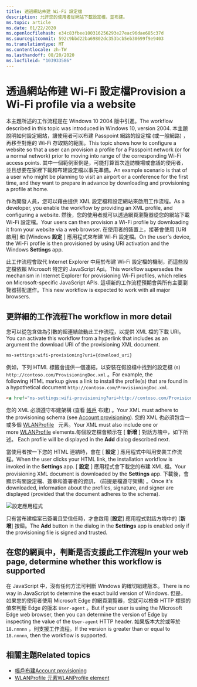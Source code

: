 ```yaml
---
title: 透過網站佈建 Wi-Fi 設定檔
description: 允許您的使用者從網站下載設定檔，並布建。
ms.topic: article
ms.date: 01/22/2020
ms.openlocfilehash: e34c83fbee100316256293e27eac96dae685c37d
ms.sourcegitcommit: 592c9bbd22ba69802dc353bcb5eb30699f9e9403
ms.translationtype: MT
ms.contentlocale: zh-TW
ms.lasthandoff: 08/20/2020
ms.locfileid: "103933586"
---
```

# <a name="provision-a-wi-fi-profile-via-a-website"></a><span data-ttu-id="694c0-103">透過網站佈建 Wi-Fi 設定檔</span><span class="sxs-lookup"><span data-stu-id="694c0-103">Provision a Wi-Fi profile via a website</span></span>

<span data-ttu-id="694c0-104">本主題所述的工作流程是在 Windows 10 2004 版中引進。</span><span class="sxs-lookup"><span data-stu-id="694c0-104">The workflow described in this topic was introduced in Windows 10, version 2004.</span></span> <span data-ttu-id="694c0-105">本主題說明如何設定網站，讓使用者可以布建 Passpoint 網路的設定檔 (或一般網路) ，再移至對應的 Wi-Fi 存取點的範圍。</span><span class="sxs-lookup"><span data-stu-id="694c0-105">This topic shows how to configure a website so that a user can provision a profile for a Passpoint network (or for a normal network) prior to moving into range of the corresponding Wi-Fi access points.</span></span> <span data-ttu-id="694c0-106">其中一個範例案例是，可能打算首次造訪機場或會議的使用者，並且想要在家裡下載和布建設定檔以事先準備。</span><span class="sxs-lookup"><span data-stu-id="694c0-106">An example scenario is that of a user who might be planning to visit an airport or a conference for the first time, and they want to prepare in advance by downloading and provisioning a profile at home.</span></span>

<span data-ttu-id="694c0-107">作為開發人員，您可以藉由提供 XML 設定檔和設定網站來啟用工作流程。</span><span class="sxs-lookup"><span data-stu-id="694c0-107">As a developer, you enable the workflow by providing an XML profile, and configuring a website.</span></span> <span data-ttu-id="694c0-108">然後，您的使用者就可以透過網頁瀏覽器從您的網站下載 Wi-Fi 設定檔。</span><span class="sxs-lookup"><span data-stu-id="694c0-108">Your users can then provision a Wi-Fi profile by downloading it from your website via a web browser.</span></span> <span data-ttu-id="694c0-109">在使用者的裝置上，接著會使用 [URI 啟用] 和 [Windows **設定** ] 應用程式來布建 Wi-Fi 設定檔。</span><span class="sxs-lookup"><span data-stu-id="694c0-109">On the user's device, the Wi-Fi profile is then provisioned by using URI activation and the Windows **Settings** app.</span></span>

<span data-ttu-id="694c0-110">此工作流程會取代 Internet Explorer 中用於布建 Wi-Fi 設定檔的機制，而這些設定檔依賴 Microsoft 特定的 JavaScript Api。</span><span class="sxs-lookup"><span data-stu-id="694c0-110">This workflow supersedes the mechanism in Internet Explorer for provisioning Wi-Fi profiles, which relies on Microsoft-specific JavaScript APIs.</span></span> <span data-ttu-id="694c0-111">這項新的工作流程預期會與所有主要瀏覽器搭配運作。</span><span class="sxs-lookup"><span data-stu-id="694c0-111">This new workflow is expected to work with all major browsers.</span></span>

## <a name="the-workflow-in-more-detail"></a><span data-ttu-id="694c0-112">更詳細的工作流程</span><span class="sxs-lookup"><span data-stu-id="694c0-112">The workflow in more detail</span></span>

<span data-ttu-id="694c0-113">您可以從包含做為引數的超連結啟動此工作流程，以提供 XML 檔的下載 URI。</span><span class="sxs-lookup"><span data-stu-id="694c0-113">You can activate this workflow from a hyperlink that includes as an argument the download URI of the provisioning XML document.</span></span>

```xml
ms-settings:wifi-provisioning?uri={download_uri}
```

<span data-ttu-id="694c0-114">例如，下列 HTML 標籤會提供一個連結，以安裝在假設檔中找到的設定檔 (s) `http://contoso.com/ProvisioningDoc.xml` 。</span><span class="sxs-lookup"><span data-stu-id="694c0-114">For example, the following HTML markup gives a link to install the profile(s) that are found in a hypothetical document `http://contoso.com/ProvisioningDoc.xml`.</span></span>

```html
<a href="ms-settings:wifi-provisioning?uri=http://contoso.com/ProvisioningDoc.xml">Install</a>
```

<span data-ttu-id="694c0-115">您的 XML 必須遵守布建架構 (查看 [帳戶](/windows-hardware/drivers/mobilebroadband/account-provisioning) 布建) 。</span><span class="sxs-lookup"><span data-stu-id="694c0-115">Your XML must adhere to the provisioning schema (see [Account provisioning](/windows-hardware/drivers/mobilebroadband/account-provisioning)).</span></span> <span data-ttu-id="694c0-116">您的 XML 也必須包含一或多個 [WLANProfile](./wlan-profileschema-wlanprofile-element.md)   元素。</span><span class="sxs-lookup"><span data-stu-id="694c0-116">Your XML must also include one or more [WLANProfile](./wlan-profileschema-wlanprofile-element.md) elements.</span></span><span data-ttu-id="694c0-117">每個設定檔會顯示在 [ **新增** ] 對話方塊中，如下所述。</span><span class="sxs-lookup"><span data-stu-id="694c0-117"> Each profile will be displayed in the **Add** dialog described next.</span></span>

<span data-ttu-id="694c0-118">當使用者按一下您的 HTML 連結時，會在 [ **設定** ] 應用程式中叫用安裝工作流程。</span><span class="sxs-lookup"><span data-stu-id="694c0-118">When the user clicks your HTML link, the installation workflow is invoked in the **Settings** app.</span></span> <span data-ttu-id="694c0-119">[ **設定** ] 應用程式會下載您的布建 XML 檔。</span><span class="sxs-lookup"><span data-stu-id="694c0-119">Your provisioning XML document is downloaded by the **Settings** app.</span></span> <span data-ttu-id="694c0-120">下載後，會顯示有關設定檔、簽章和簽署者的資訊， (前提是檔遵守架構) 。</span><span class="sxs-lookup"><span data-stu-id="694c0-120">Once it's downloaded, information about the profiles, signature, and signer are displayed (provided that the document adheres to the schema).</span></span>

![設定應用程式](images/install-dialog.png)

<span data-ttu-id="694c0-122">只有當布建檔案已簽署且受信任時，才會啟用 [**設定**] 應用程式對話方塊中的 [**新增**] 按鈕。</span><span class="sxs-lookup"><span data-stu-id="694c0-122">The **Add** button in the dialog in the **Settings** app is enabled only if the provisioning file is signed and trusted.</span></span>

## <a name="in-your-web-page-determine-whether-this-workflow-is-supported"></a><span data-ttu-id="694c0-123">在您的網頁中，判斷是否支援此工作流程</span><span class="sxs-lookup"><span data-stu-id="694c0-123">In your web page, determine whether this workflow is supported</span></span>

<span data-ttu-id="694c0-124">在 JavaScript 中，沒有任何方法可判斷 Windows 的確切組建版本。</span><span class="sxs-lookup"><span data-stu-id="694c0-124">There is no way in JavaScript to determine the exact build version of Windows.</span></span> <span data-ttu-id="694c0-125">但是，如果您的使用者使用 Microsoft Edge 的網頁瀏覽器，您就可以檢查 HTTP 標頭的值來判斷 Edge 的版本 `User-agent` 。</span><span class="sxs-lookup"><span data-stu-id="694c0-125">But if your user is using the Microsoft Edge web browser, then you can determine the version of Edge by inspecting the value of the `User-agent` HTTP header.</span></span> <span data-ttu-id="694c0-126">如果版本大於或等於 `18.nnnnn` ，則支援工作流程。</span><span class="sxs-lookup"><span data-stu-id="694c0-126">If the version is greater than or equal to `18.nnnnn`, then the workflow is supported.</span></span>

## <a name="related-topics"></a><span data-ttu-id="694c0-127">相關主題</span><span class="sxs-lookup"><span data-stu-id="694c0-127">Related topics</span></span>

* [<span data-ttu-id="694c0-128">帳戶布建</span><span class="sxs-lookup"><span data-stu-id="694c0-128">Account provisioning</span></span>](/windows-hardware/drivers/mobilebroadband/account-provisioning)
* [<span data-ttu-id="694c0-129">WLANProfile 元素</span><span class="sxs-lookup"><span data-stu-id="694c0-129">WLANProfile element</span></span>](./wlan-profileschema-wlanprofile-element.md)